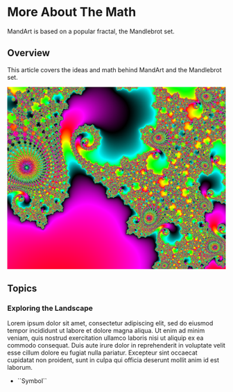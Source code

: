 # More About The Math

MandArt is based on a popular fractal, the Mandlebrot set. 

## Overview

This article covers the ideas and math behind MandArt and the Mandlebrot set.

![Example](mandart_a04.png)


## Topics

### Exploring the Landscape

Lorem ipsum dolor sit amet, consectetur adipiscing elit, sed do eiusmod tempor incididunt ut labore et dolore magna aliqua. 
Ut enim ad minim veniam, quis nostrud exercitation ullamco laboris nisi ut aliquip ex ea commodo consequat. 
Duis aute irure dolor in reprehenderit in voluptate velit esse cillum dolore eu fugiat nulla pariatur. 
Excepteur sint occaecat cupidatat non proident, sunt in culpa qui officia deserunt mollit anim id est laborum.

- <!--@START_MENU_TOKEN@-->``Symbol``<!--@END_MENU_TOKEN@-->
